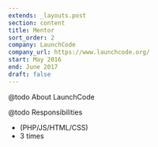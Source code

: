 ```yaml
---
extends: _layouts.post
section: content
title: Mentor
sort_order: 2
company: LaunchCode
company_url: https://www.launchcode.org/
start: May 2016
end: June 2017
draft: false
---
```

@todo About LaunchCode

@todo Responsibilities
- (PHP/JS/HTML/CSS)
- 3 times
